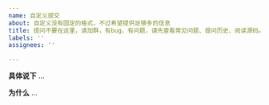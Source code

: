 ```yaml
---
name: 自定义提交
about: 自定义没有固定的格式，不过希望提供足够多的信息
title: 提问不要在这里，请加群，有bug，有问题，请先查看常见问题、提问历史、阅读源码。
labels: ''
assignees: ''

---
```


**具体说下**
...

**为什么**
...
